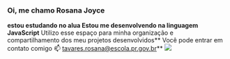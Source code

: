 ### Oi, me chamo Rosana Joyce
**estou estudando no alua
Estou me desenvolvendo na linguagem JavaScript**
Utilizo esse espaço para minha organização e compartilhamento dos meu projetos desenvolvidos**
Você pode entrar em contato comigo 📫
tavares.rosana@escola.pr.gov.br**
![](icone-de-perfil-de-usuario-em-estilo-plano-ilustracao-em-vetor-avatar-membro-em-fundo-isolado-conceito-de-negocio-de-sinal-de-permissao-humana_44276367)
